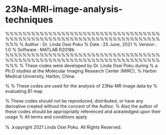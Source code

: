 # 23Na-MRI-image-analysis-techniques
%%%%%%%%%%%%%%%%%%%%%%%%%%%%%%%%%%%%%%%%%%%%%%%%%%%%%%%%%%%%%%%%%%%%%%%%%%%
% Author   : Dr. Linda Osei Poku
% Date     : 25 June, 2021
% Version  : 1.0
% Software : MATLAB R2018b
%%%%%%%%%%%%%%%%%%%%%%%%%%%%%%%%%%%%%%%%%%%%%%%%%%%%%%%%%%%%%%%%%%%%%%%%%%%
% These codes were developed by Dr. Linda Osei Poku during
% a Ph.D studies at the Molecular Imaging Research Center (MIRC),
% Harbin Medical University, Harbin, China.

% % These codes are used for the analysis of 23Na-MR image data by
% evaluating B1 map

% These codes should not be reproduced, distributed, or have any derivative created without the concent of the Author.
% Also the author of these codes should be appriopriatly referenced and ackwledged upon their usage
% All terms and conditions apply

% 〤opyright 2021 Linda Osei Poku. All Rights Reserved.
